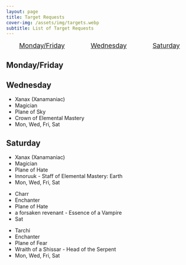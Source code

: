 ```yaml
---
layout: page
title: Target Requests
cover-img: /assets/img/targets.webp
subtitle: List of Target Requests
---
```


<div style="display: flex; justify-content: space-around; font-size: 1.25em; margin-bottom: 20px;">
<a href="#monday-friday">Monday/Friday</a>
<a href="#wednesday">Wednesday</a>
<a href="#saturday">Saturday</a>
</div>

<h2 id="monday-friday">Monday/Friday</h2>

<div class="card-container">
</div>

<h2 id="wednesday">Wednesday</h2>

<div class="card-container">
  <div class="card magician">
    <ul>
      <li>Xanax (Xanamaniac)</li>
      <li>Magician</li>
      <li>Plane of Sky</li>
      <li>Crown of Elemental Mastery</li>
      <li>Mon, Wed, Fri, Sat</li>
    </ul>
  </div>
</div>

<h2 id="saturday">Saturday</h2>

<div class="card-container">
  <div class="card magician">
    <ul>
      <li>Xanax (Xanamaniac)</li>
      <li>Magician</li>
      <li>Plane of Hate</li>
      <li>Innoruuk - Staff of Elemental Mastery: Earth</li>
      <li>Mon, Wed, Fri, Sat</li>
    </ul>
  </div>
  <div class="card enchanter">
    <ul>
      <li>Charr</li>
      <li>Enchanter</li>
      <li>Plane of Hate</li>
      <li>a forsaken revenant - Essence of a Vampire</li>
      <li>Sat</li>
    </ul>
  </div>
  <div class="card enchanter">
    <ul>
      <li>Tarchi</li>
      <li>Enchanter</li>
      <li>Plane of Fear</li>
      <li>Wraith of a Shissar - Head of the Serpent</li>
      <li>Mon, Wed, Fri, Sat</li>
    </ul>
  </div>
</div>

